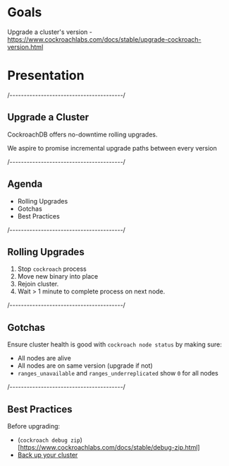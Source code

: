 # Goals

Upgrade a cluster's version - https://www.cockroachlabs.com/docs/stable/upgrade-cockroach-version.html

# Presentation

/----------------------------------------/

## Upgrade a Cluster

CockroachDB offers no-downtime rolling upgrades.

We aspire to promise incremental upgrade paths between every version

/----------------------------------------/

## Agenda

- Rolling Upgrades
- Gotchas
- Best Practices

/----------------------------------------/

## Rolling Upgrades

1. Stop `cockroach` process
2. Move new binary into place
3. Rejoin cluster.
4. Wait > 1 minute to complete process on next node.

/----------------------------------------/

## Gotchas

Ensure cluster health is good with `cockroach node status` by making sure:

- All nodes are alive
- All nodes are on same version (upgrade if not)
- `ranges_unavailable` and `ranges_underreplicated` show `0` for all nodes

/----------------------------------------/

## Best Practices

Before upgrading:

- (`cockroach debug zip`)[https://www.cockroachlabs.com/docs/stable/debug-zip.html]
- [Back up your cluster](https://www.cockroachlabs.com/docs/stable/back-up-data.html)